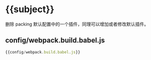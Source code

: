 # {{subject}}

删除 packing 默认配置中的一个插件，同理可以增加或者修改默认插件。

## config/webpack.build.babel.js
``` javascript
{{config/webpack.build.babel.js}}
```
